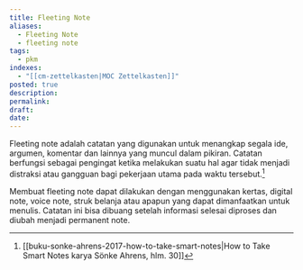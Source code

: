```yaml
---
title: Fleeting Note
aliases:
  - Fleeting Note
  - fleeting note
tags:
  - pkm
indexes:
  - "[[cm-zettelkasten|MOC Zettelkasten]]"
posted: true
description: 
permalink: 
draft: 
date: 
---
```


Fleeting note adalah catatan yang digunakan untuk menangkap segala ide, argumen, komentar dan lainnya yang muncul dalam pikiran. Catatan berfungsi sebagai pengingat ketika melakukan suatu hal agar tidak menjadi distraksi atau gangguan bagi pekerjaan utama pada waktu tersebut.[^1]

Membuat fleeting note dapat dilakukan dengan menggunakan kertas, digital note, voice note, struk belanja atau apapun yang dapat dimanfaatkan untuk menulis. Catatan ini bisa dibuang setelah informasi selesai diproses dan diubah menjadi permanent note.


[^1]: [[buku-sonke-ahrens-2017-how-to-take-smart-notes|How to Take Smart Notes karya Sönke Ahrens, hlm. 30]]